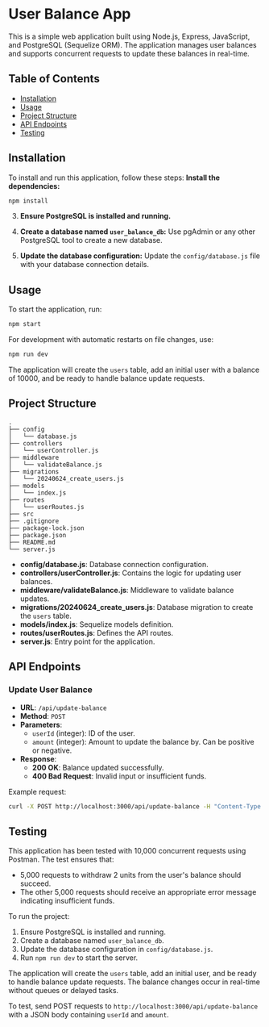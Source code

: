 # User Balance App

This is a simple web application built using Node.js, Express, JavaScript, and PostgreSQL (Sequelize ORM). The application manages user balances and supports concurrent requests to update these balances in real-time.

## Table of Contents

- [Installation](#installation)
- [Usage](#usage)
- [Project Structure](#project-structure)
- [API Endpoints](#api-endpoints)
- [Testing](#testing)

## Installation

To install and run this application, follow these steps:
 **Install the dependencies:**

   ```sh
   npm install
   ```

3. **Ensure PostgreSQL is installed and running.**

4. **Create a database named `user_balance_db`:**
   Use pgAdmin or any other PostgreSQL tool to create a new database.

5. **Update the database configuration:**
   Update the `config/database.js` file with your database connection details.

## Usage

To start the application, run:

```sh
npm start
```

For development with automatic restarts on file changes, use:

```sh
npm run dev
```

The application will create the `users` table, add an initial user with a balance of 10000, and be ready to handle balance update requests.

## Project Structure

```
.
├── config
│   └── database.js
├── controllers
│   └── userController.js
├── middleware
│   └── validateBalance.js
├── migrations
│   └── 20240624_create_users.js
├── models
│   └── index.js
├── routes
│   └── userRoutes.js
├── src
├── .gitignore
├── package-lock.json
├── package.json
├── README.md
└── server.js
```

- **config/database.js**: Database connection configuration.
- **controllers/userController.js**: Contains the logic for updating user balances.
- **middleware/validateBalance.js**: Middleware to validate balance updates.
- **migrations/20240624_create_users.js**: Database migration to create the `users` table.
- **models/index.js**: Sequelize models definition.
- **routes/userRoutes.js**: Defines the API routes.
- **server.js**: Entry point for the application.

## API Endpoints

### Update User Balance

- **URL**: `/api/update-balance`
- **Method**: `POST`
- **Parameters**:
  - `userId` (integer): ID of the user.
  - `amount` (integer): Amount to update the balance by. Can be positive or negative.
- **Response**:
  - **200 OK**: Balance updated successfully.
  - **400 Bad Request**: Invalid input or insufficient funds.

Example request:

```sh
curl -X POST http://localhost:3000/api/update-balance -H "Content-Type: application/json" -d '{"userId": 1, "amount": -2}'
```

## Testing

This application has been tested with 10,000 concurrent requests using Postman. The test ensures that:

- 5,000 requests to withdraw 2 units from the user's balance should succeed.
- The other 5,000 requests should receive an appropriate error message indicating insufficient funds.

To run the project:

1. Ensure PostgreSQL is installed and running.
2. Create a database named `user_balance_db`.
3. Update the database configuration in `config/database.js`.
4. Run `npm run dev` to start the server.

The application will create the `users` table, add an initial user, and be ready to handle balance update requests. The balance changes occur in real-time without queues or delayed tasks.

To test, send POST requests to `http://localhost:3000/api/update-balance` with a JSON body containing `userId` and `amount`.
